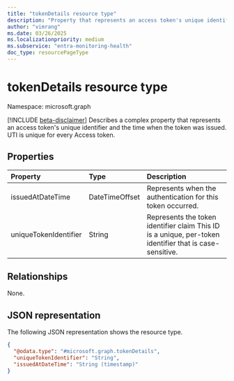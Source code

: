 ```yaml
---
title: "tokenDetails resource type"
description: "Property that represents an access token's unique identifier and the time when the token was issued."
author: "vimrang"
ms.date: 03/26/2025
ms.localizationpriority: medium
ms.subservice: "entra-monitoring-health"
doc_type: resourcePageType
---
```


# tokenDetails resource type

Namespace: microsoft.graph

[!INCLUDE [beta-disclaimer](../../includes/beta-disclaimer.md)]
Describes a complex property that represents an access token's unique identifier and the time when the token was issued. UTI is unique for every Access token. 

## Properties
|Property|Type|Description|
|:---|:---|:---|
|issuedAtDateTime|DateTimeOffset|Represents when the authentication for this token occurred.|
|uniqueTokenIdentifier|String|Represents the token identifier claim This ID is a unique, per-token identifier that is case-sensitive.|

## Relationships
None.

## JSON representation
The following JSON representation shows the resource type.
<!-- {
  "blockType": "resource",
  "@odata.type": "microsoft.graph.tokenDetails"
}
-->
``` json
{
  "@odata.type": "#microsoft.graph.tokenDetails",
  "uniqueTokenIdentifier": "String",
  "issuedAtDateTime": "String (timestamp)"
}
```